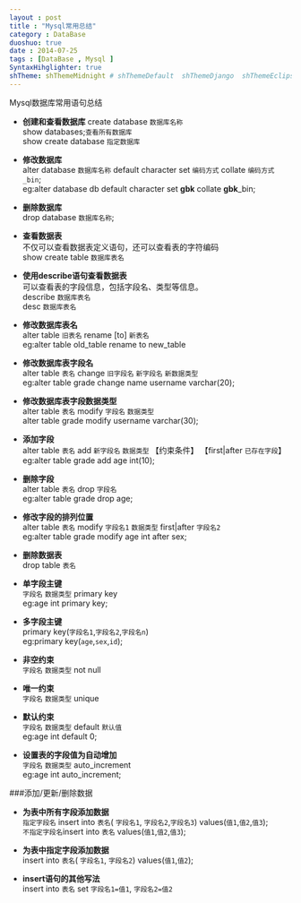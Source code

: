 ```yaml
---
layout : post
title : "Mysql常用总结"
category : DataBase
duoshuo: true
date : 2014-07-25
tags : [DataBase , Mysql ]
SyntaxHihglighter: true
shTheme: shThemeMidnight # shThemeDefault  shThemeDjango  shThemeEclipse  shThemeEmacs  shThemeFadeToGrey  shThemeMidnight  shThemeRDark
---
```


Mysql数据库常用语句总结

<!-- more -->

* **创建和查看数据库**
  create database ```数据库名称```  
  show databases;```查看所有数据库```  
  show create database ```指定数据库```  

* **修改数据库**  
  alter database ```数据库名称``` default character set ```编码方式``` collate ```编码方式_bin```;  
  eg:alter database db default character set **gbk** collate **gbk**_bin;  
  
* **删除数据库**  
  drop database ```数据库名称```;
  
* **查看数据表**  
  不仅可以查看数据表定义语句，还可以查看表的字符编码  
  show create table ```数据库表名```  
  
* **使用describe语句查看数据表**  
  可以查看表的字段信息，包括字段名、类型等信息。  
  describe ```数据库表名```  
  desc ```数据库表名```

* **修改数据库表名**  
  alter table ```旧表名``` rename [to] ```新表名```  
  eg:alter table old_table rename to new_table  

* **修改数据库表字段名**  
  alter table ```表名``` change ```旧字段名``` ```新字段名``` ```新数据类型```  
  eg:alter table grade change name username varchar(20);  

* **修改数据库表字段数据类型**  
  alter table ```表名``` modify ```字段名``` ```数据类型```  
  alter table grade modify username varchar(30);

* **添加字段**  
  alter table ```表名``` add ```新字段名``` ```数据类型``` 【约束条件】 【first|after ```已存在字段```】  
  eg:alter table grade add age int(10);  

* **删除字段**  
  alter table ```表名``` drop ```字段名```  
  eg:alter table grade drop age;
  
* **修改字段的排列位置**  
  alter table ```表名``` modify ```字段名1``` ```数据类型``` first|after ```字段名2```  
  eg:alter table grade modify age int after sex;
  
* **删除数据表**  
  drop table ```表名```  
  
* **单字段主键**  
  ```字段名``` ```数据类型``` primary key  
  eg:age int primary key;
  
* **多字段主键**  
  primary key(```字段名1```,```字段名2```,```字段名n```)  
  eg:primary key(```age```,```sex```,```id```);
  
* **非空约束**  
  ```字段名``` ```数据类型``` not null  
  
* **唯一约束**  
  ```字段名``` ```数据类型``` unique  
  
* **默认约束**  
  ```字段名``` ```数据类型``` default ```默认值```  
  eg:age int default 0;
  
* **设置表的字段值为自动增加**  
  ```字段名``` ```数据类型``` auto_increment  
  eg:age int auto_increment;
  
###添加/更新/删除数据

* **为表中所有字段添加数据**  
  ```指定字段名``` insert into ```表名```( ```字段名1```, ```字段名2```,```字段名3```) values(```值1```,```值2```,```值3```);  
  ```不指定字段名```insert into ```表名``` values(```值1```,```值2```,```值3```);  
  
* **为表中指定字段添加数据**  
	insert into ```表名```( ```字段名1```, ```字段名2```) values(```值1```,```值2```); 

* **insert语句的其他写法**  
	insert into ```表名``` set ```字段名1=值1```, ```字段名2=值2```  
